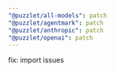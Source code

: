 ```yaml
---
"@puzzlet/all-models": patch
"@puzzlet/agentmark": patch
"@puzzlet/anthropic": patch
"@puzzlet/openai": patch
---
```


fix: import issues
